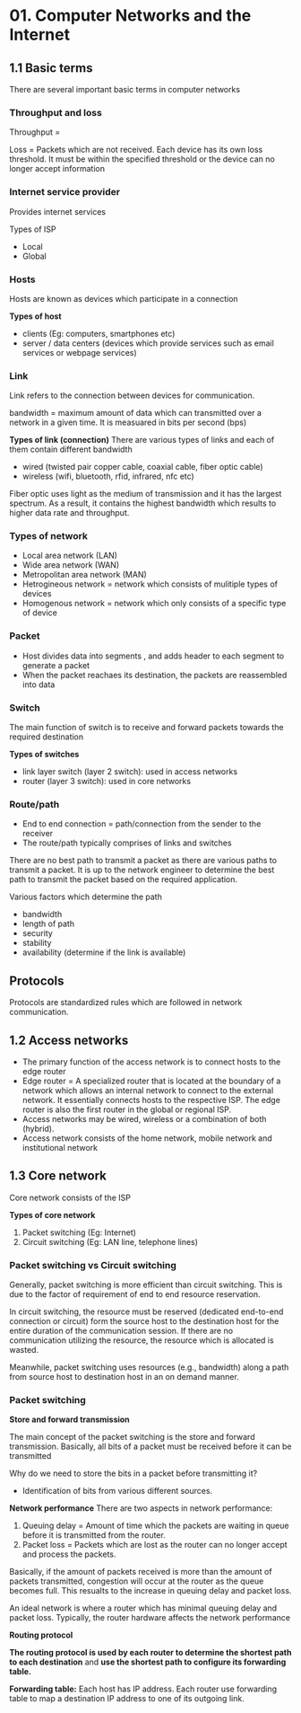 # 01. Computer  Networks and the Internet

## 1.1 Basic terms
There are several important basic terms in computer networks

### Throughput and loss
Throughput =

Loss = Packets which are not received. Each device has its own loss threshold. It must be within the specified threshold or the device can no longer accept information

### Internet service provider
Provides internet services 

Types of ISP
- Local
- Global

### Hosts
Hosts are known as devices which participate in a connection

**Types of host**
- clients (Eg: computers, smartphones etc)
- server / data centers (devices which provide services such as email services or webpage services)

### Link
Link refers to the connection between devices for communication. 

bandwidth = maximum amount of data which can transmitted over a network in a given time. It is measuared in bits per second (bps)

**Types of link (connection)**
There are various types of links and each of them contain different bandwidth
- wired (twisted pair copper cable, coaxial cable, fiber optic cable)
- wireless (wifi, bluetooth, rfid, infrared, nfc etc)

Fiber optic uses light as the medium of transmission and it has the largest spectrum. As a result, it contains the highest bandwidth which results to higher data rate and throughput.

### Types of network
- Local area network (LAN)
- Wide area network (WAN)
- Metropolitan area network (MAN)
- Hetrogineous network = network which consists of mulitiple types of devices
- Homogenous network = network which only consists of a specific type of device

### Packet
- Host divides data into segments , and adds header to each segment to generate a packet
- When the packet reachaes its destination, the packets are reassembled into data

### Switch
The main function of switch is to receive and forward packets towards the required destination

**Types of switches**
- link layer switch (layer 2 switch): used in access networks
- router (layer 3 switch): used in core networks

### Route/path
- End to end connection = path/connection from the sender to the receiver
- The route/path typically comprises of links and switches

There are no best path to transmit a packet as there are various paths to transmit a packet. It is up to the network engineer to determine the best path to transmit the packet based on the required application.

Various factors which determine the path
- bandwidth
- length of path
- security
- stability
- availability (determine if the link is available)

## Protocols
Protocols are standardized rules which are followed in network communication.

## 1.2 Access networks
- The primary function of the access network is to connect hosts to the edge router
- Edge router = A specialized router that is located at the boundary of a network which allows an internal network to connect to the external network. It essentially connects hosts to the respective ISP. The edge router is also the first router in the global or regional ISP.
- Access networks may be wired, wireless or a combination of both (hybrid).
- Access network consists of the home network, mobile network and institutional network

## 1.3 Core network
Core network consists of the ISP

**Types of core network**
1. Packet switching (Eg: Internet)
2. Circuit switching (Eg: LAN line, telephone lines)

### Packet switching vs Circuit switching
Generally, packet switching is more efficient than circuit switching. This is due to the factor of requirement of end to end resource reservation.

In circuit switching, the resource must be reserved (dedicated end-to-end connection or circuit) form the source host to the destination host for the entire duration of the communication session. If there are no communication utilizing the resource, the resource which is allocated is wasted.

Meanwhile, packet switching uses resources (e.g., bandwidth) along a path from source host to destination host in an on demand manner.

### Packet switching

**Store and forward transmission**

The main concept of the packet switching is the store and forward transmission. Basically, all bits of a packet must be received before it can be transmitted

Why do we need to store the bits in a packet before transmitting it?
- Identification of bits from various different sources.

**Network performance**
There are two aspects in network performance:
1. Queuing delay =  Amount of time which the packets are waiting in queue before it is transmitted from the router.
2. Packet loss = Packets which are lost as the router can no longer accept and process the packets.

Basically, if the amount of packets received is more than the amount of packets transmitted, congestion will occur at the router as the queue becomes full. This resualts to the increase in queuing delay and packet loss.

An ideal network is where a router which has minimal queuing delay and packet loss. Typically, the router hardware affects the network performance

**Routing protocol**

**The routing protocol is used by each router to determine the shortest path to each destination** and **use the shortest path to configure its forwarding table.**

**Forwarding table:**
Each host has IP address. Each router use forwarding table to map a destination IP address to one of its outgoing link.
